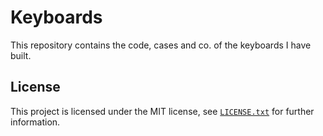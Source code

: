 # Keyboards
This repository contains the code, cases and co. of the keyboards I have built.

## License
This project is licensed under the MIT license, see [`LICENSE.txt`](LICENSE.txt) for further information.
